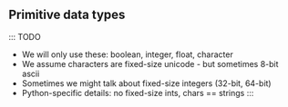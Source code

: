 
## Primitive data types

::: TODO
- We will only use these: boolean, integer, float, character
- We assume characters are fixed-size unicode - but sometimes 8-bit ascii
- Sometimes we might talk about fixed-size integers (32-bit, 64-bit)
- Python-specific details: no fixed-size ints, chars == strings
:::
